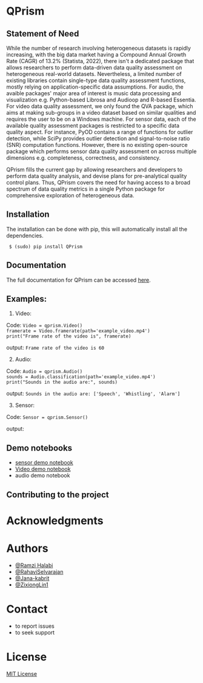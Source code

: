 # QPrism

## Statement of Need
While the number of research involving heterogeneous datasets is rapidly increasing, with the big data market having a Compound Annual Growth Rate (CAGR) of 13.2% (Statista, 2022), there isn't a dedicated package that allows researchers to perform data-driven data quality assessment on heterogeneous real-world datasets. Nevertheless, a limited number of existing libraries  contain single-type data quality assessment functions, mostly relying on application-specific data assumptions. For audio, the avaible packages' major area of interest is music data processing and visualization e.g. Python-based Librosa and Audioop and R-based Essentia. For video data quality assessment, we only found the QVA package, which aims at making sub-groups in a video dataset based on similar qualities and requires the user to be on a Windows machine. For sensor data, each of the available quality assessment packages is restricted to a specific data quality aspect. For instance, PyOD contains a range of functions for outlier detection, while SciPy provides outlier detection and signal-to-noise ratio (SNR) computation functions. However, there is no existing open-source package which performs sensor data quality assessment on across multiple dimensions e.g. completeness, correctness, and consistency. 

QPrism fills the current gap by allowing researchers and developers to perform data quality analysis, and devise plans for pre-analytical quality control plans. Thus, QPrism covers the need for having access to a broad spectrum of data quality metrics in a single Python package for comprehensive exploration of heterogeneous data. 


## Installation

The installation can be done with pip, this will automatically install all the dependencies.

     $ (sudo) pip install QPrism 


## Documentation

The full documentation for QPrism can be accessed [here](https://qprism.readthedocs.io/en/latest/).
 



## Examples:
1. Video:

Code: `Video = qprism.Video()` <br>
`framerate = Video.framerate(path='example_video.mp4')` <br>
`print("Frame rate of the video is", framerate)
`

output: `Frame rate of the video is 60`

2. Audio:

Code: `Audio = qprism.Audio()` <br>
`sounds = Audio.classification(path='example_video.mp4')` <br>
`print("Sounds in the audio are:", sounds)`

output: `Sounds in the audio are: ['Speech', 'Whistling', 'Alarm']`

3. Sensor: 

Code: `Sensor = qprism.Sensor()` <br>

output:


## Demo notebooks

  - [sensor demo notebook](https://github.com/aid4mh/QPrism/tree/main/tests/Sensor)
  - [Video demo notebook](https://github.com/aid4mh/QA-module/blob/main/demo_video.ipynb)
  - audio demo notebook


## Contributing to the project


# Acknowledgments


# Authors
- [@Ramzi Halabi](https://github.com/RamziHalabi)
- [@RahaviSelvarajan](https://github.com/RahaviSelvarajan)
- [@Jana-kabrit](https://github.com/Jana-kabrit)
- [@ZixiongLin1](https://github.com/ZixiongLin1)


# Contact 

- to report issues 
- to seek support


# License
   
   [MIT License](https://github.com/aid4mh/QPrism/blob/main/LICENSE)
    
